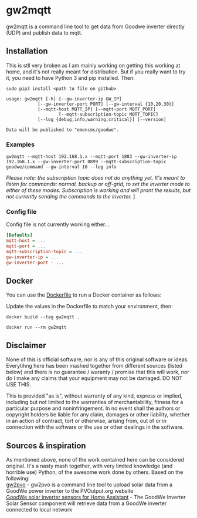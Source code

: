 
# gw2mqtt

gw2mqtt is a command line tool to get data from Goodwe inverter directly (UDP) and publish data to mqtt.

## Installation

This is stll very broken as I am mainly working on getting this working at home, and it's not really meant for distribution. But if you really want to try it, you need to have Python 3 and pip installed. Then:

```shell
sudo pip3 install <path to file on github>
```

```shell
usage: gw2mqtt [-h] [--gw-inverter-ip GW_IP] 
		    [--gw-inverter-port PORT] [--gw-interval {10,20,30}] 
		    [--mqtt-host MQTT_IP] [--mqtt-port MQTT_PORT]
               	    [--mqtt-subscription-topic MQTT_TOPIC]
		    [--log {debug,info,warning,critical}] [--version]

Data will be published to "emoncms/goodwe".
```

### Examples

```shell
gw2mqtt --mqtt-host 192.168.1.x --mqtt-port 1883 --gw-inverter-ip 192.168.1.x --gw-inverter-port 8899 --mqtt-subscription-topic goodwe/command --gw-interval 10 --log info
```

*Please note: the subscription topic does not do anything yet. It's meant to listen for commands: normal, backup or off-grid, to set the inverter mode to either of these modes. Subscription is working and will pront the results, but not currently sending the commands to the inverter.*
]

### Config file

Config file is not currently working either...

```ini
[Defaults]
mqtt-host = ...
mqtt-port = ...
mqtt-subscription-topic = ...
gw-inverter-ip = ...
gw-inverter-port - ...
```

## Docker

You can use the [Dockerfile](https://github.com/markruys/gw2pvo/blob/master/Dockerfile) to run a Docker container as follows:

Update the values in the Dockerfile to match your environment, then:

```shell
docker build --tag gw2mqtt .
```

```shell
docker run --rm gw2mqtt
```

## Disclaimer

None of this is official software, nor is any of this original software or ideas. Everytihng here has been mashed together from different sources (listed below) and there is no guarantee / waranty / promise that this will work, nor do I make any claims that your equipment may not be damaged. DO NOT USE THIS.

This is provided "as is", without warranty of any kind, express or implied, including but not limited to the warranties of merchantability, fitness for a particular purpose and noninfringement. In no event shall the authors or copyright holders be liable for any claim, damages or other liability, whether in an action of contract, tort or otherwise, arising from, out of or in connection with the software or the use or other dealings in the software.

## Sources & inspiration

As mentioned above, none of the work contained here can be considered original. It's a nasty mash together, with very limited knowledge (and horrible use) Python, of the awesome work done by others. Based on the following:<br/>
[gw2pvo](https://github.com/markruys/gw2pvo) - gw2pvo is a command line tool to upload solar data from a GoodWe power inverter to the PVOutput.org website<br/>
[GoodWe solar inverter sensors for Home Assistant](https://github.com/mletenay/home-assistant-goodwe-inverter) - The GoodWe Inverter Solar Sensor component will retrieve data from a GoodWe inverter connected to local network

